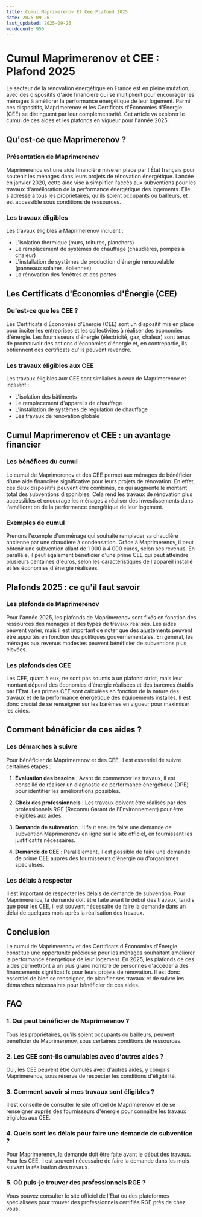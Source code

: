 ```yaml
---
title: Cumul Maprimerenov Et Cee Plafond 2025
date: 2025-09-26
last_updated: 2025-09-26
wordcount: 950
---
```


# Cumul Maprimerenov et CEE : Plafond 2025

Le secteur de la rénovation énergétique en France est en pleine mutation, avec des dispositifs d'aide financière qui se multiplient pour encourager les ménages à améliorer la performance énergétique de leur logement. Parmi ces dispositifs, Maprimerenov et les Certificats d'Économies d'Énergie (CEE) se distinguent par leur complémentarité. Cet article va explorer le cumul de ces aides et les plafonds en vigueur pour l'année 2025.

## Qu'est-ce que Maprimerenov ?

### Présentation de Maprimerenov

Maprimerenov est une aide financière mise en place par l'État français pour soutenir les ménages dans leurs projets de rénovation énergétique. Lancée en janvier 2020, cette aide vise à simplifier l'accès aux subventions pour les travaux d'amélioration de la performance énergétique des logements. Elle s'adresse à tous les propriétaires, qu'ils soient occupants ou bailleurs, et est accessible sous conditions de ressources.

### Les travaux éligibles

Les travaux éligibles à Maprimerenov incluent :

- L'isolation thermique (murs, toitures, planchers)
- Le remplacement de systèmes de chauffage (chaudières, pompes à chaleur)
- L'installation de systèmes de production d'énergie renouvelable (panneaux solaires, éoliennes)
- La rénovation des fenêtres et des portes

## Les Certificats d'Économies d'Énergie (CEE)

### Qu'est-ce que les CEE ?

Les Certificats d'Économies d'Énergie (CEE) sont un dispositif mis en place pour inciter les entreprises et les collectivités à réaliser des économies d'énergie. Les fournisseurs d'énergie (électricité, gaz, chaleur) sont tenus de promouvoir des actions d'économies d'énergie et, en contrepartie, ils obtiennent des certificats qu'ils peuvent revendre.

### Les travaux éligibles aux CEE

Les travaux éligibles aux CEE sont similaires à ceux de Maprimerenov et incluent :

- L'isolation des bâtiments
- Le remplacement d'appareils de chauffage
- L'installation de systèmes de régulation de chauffage
- Les travaux de rénovation globale

## Cumul Maprimerenov et CEE : un avantage financier

### Les bénéfices du cumul

Le cumul de Maprimerenov et des CEE permet aux ménages de bénéficier d'une aide financière significative pour leurs projets de rénovation. En effet, ces deux dispositifs peuvent être combinés, ce qui augmente le montant total des subventions disponibles. Cela rend les travaux de rénovation plus accessibles et encourage les ménages à réaliser des investissements dans l'amélioration de la performance énergétique de leur logement.

### Exemples de cumul

Prenons l'exemple d'un ménage qui souhaite remplacer sa chaudière ancienne par une chaudière à condensation. Grâce à Maprimerenov, il peut obtenir une subvention allant de 1 000 à 4 000 euros, selon ses revenus. En parallèle, il peut également bénéficier d'une prime CEE qui peut atteindre plusieurs centaines d'euros, selon les caractéristiques de l'appareil installé et les économies d'énergie réalisées.

## Plafonds 2025 : ce qu'il faut savoir

### Les plafonds de Maprimerenov

Pour l'année 2025, les plafonds de Maprimerenov sont fixés en fonction des ressources des ménages et des types de travaux réalisés. Les aides peuvent varier, mais il est important de noter que des ajustements peuvent être apportés en fonction des politiques gouvernementales. En général, les ménages aux revenus modestes peuvent bénéficier de subventions plus élevées.

### Les plafonds des CEE

Les CEE, quant à eux, ne sont pas soumis à un plafond strict, mais leur montant dépend des économies d'énergie réalisées et des barèmes établis par l'État. Les primes CEE sont calculées en fonction de la nature des travaux et de la performance énergétique des équipements installés. Il est donc crucial de se renseigner sur les barèmes en vigueur pour maximiser les aides.

## Comment bénéficier de ces aides ?

### Les démarches à suivre

Pour bénéficier de Maprimerenov et des CEE, il est essentiel de suivre certaines étapes :

1. **Évaluation des besoins** : Avant de commencer les travaux, il est conseillé de réaliser un diagnostic de performance énergétique (DPE) pour identifier les améliorations possibles.

2. **Choix des professionnels** : Les travaux doivent être réalisés par des professionnels RGE (Reconnu Garant de l'Environnement) pour être éligibles aux aides.

3. **Demande de subvention** : Il faut ensuite faire une demande de subvention Maprimerenov en ligne sur le site officiel, en fournissant les justificatifs nécessaires.

4. **Demande de CEE** : Parallèlement, il est possible de faire une demande de prime CEE auprès des fournisseurs d'énergie ou d'organismes spécialisés.

### Les délais à respecter

Il est important de respecter les délais de demande de subvention. Pour Maprimerenov, la demande doit être faite avant le début des travaux, tandis que pour les CEE, il est souvent nécessaire de faire la demande dans un délai de quelques mois après la réalisation des travaux.

## Conclusion

Le cumul de Maprimerenov et des Certificats d'Économies d'Énergie constitue une opportunité précieuse pour les ménages souhaitant améliorer la performance énergétique de leur logement. En 2025, les plafonds de ces aides permettront à un plus grand nombre de personnes d'accéder à des financements significatifs pour leurs projets de rénovation. Il est donc essentiel de bien se renseigner, de planifier ses travaux et de suivre les démarches nécessaires pour bénéficier de ces aides.

## FAQ

### 1. Qui peut bénéficier de Maprimerenov ?

Tous les propriétaires, qu'ils soient occupants ou bailleurs, peuvent bénéficier de Maprimerenov, sous certaines conditions de ressources.

### 2. Les CEE sont-ils cumulables avec d'autres aides ?

Oui, les CEE peuvent être cumulés avec d'autres aides, y compris Maprimerenov, sous réserve de respecter les conditions d'éligibilité.

### 3. Comment savoir si mes travaux sont éligibles ?

Il est conseillé de consulter le site officiel de Maprimerenov et de se renseigner auprès des fournisseurs d'énergie pour connaître les travaux éligibles aux CEE.

### 4. Quels sont les délais pour faire une demande de subvention ?

Pour Maprimerenov, la demande doit être faite avant le début des travaux. Pour les CEE, il est souvent nécessaire de faire la demande dans les mois suivant la réalisation des travaux.

### 5. Où puis-je trouver des professionnels RGE ?

Vous pouvez consulter le site officiel de l'État ou des plateformes spécialisées pour trouver des professionnels certifiés RGE près de chez vous.